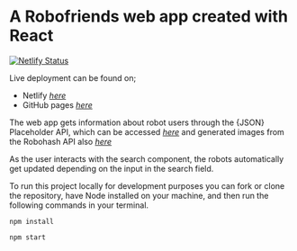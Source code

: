 # A Robofriends web app created with React
[![Netlify Status](https://api.netlify.com/api/v1/badges/d7b86032-a1c1-4047-84b5-7f2c8ee822e9/deploy-status)](https://app.netlify.com/sites/robofriendswithme/deploys)

Live deployment can be found on;
- Netlify [_here_](https://robofriendswithme.netlify.app/)
- GitHub pages [_here_](https://donmarvex.github.io/robofriends/)

The web app gets information about robot users through the {JSON} Placeholder API, which can be accessed  [_here_](https://jsonplaceholder.typicode.com/) and generated images from the Robohash API also [_here_](https://robohash.org)

As the user interacts with the search component, the robots automatically get updated depending on the input in the search field.

To run this project locally for development purposes you can fork or clone the repository, have Node installed on your machine, and then run the following commands in your terminal.

`npm install`

`npm start`
